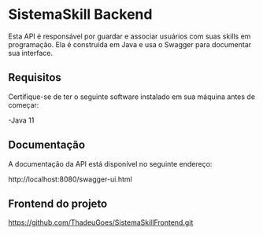 # SistemaSkill Backend

Esta API é responsável por guardar e associar usuários com suas skills em programação. Ela é construída em Java e usa o Swagger para documentar sua interface.

## Requisitos

Certifique-se de ter o seguinte software instalado em sua máquina antes de começar:

-Java 11 

## Documentação

A documentação da API está disponível no seguinte endereço:

http://localhost:8080/swagger-ui.html

## Frontend do projeto

https://github.com/ThadeuGoes/SistemaSkillFrontend.git
